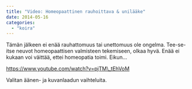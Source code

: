 ```yaml
---
title: "Video: Homeopaattinen rauhoittava & unilääke"
date: 2014-05-16
categories: 
  - "koira"
---
```


Tämän jälkeen ei enää rauhattomuus tai unettomuus ole ongelma. Tee-se-itse neuvot homeopaattisen valmisteen tekemiseen, olkaa hyvä. Enää ei kukaan voi väittää, ettei homeopatia toimi. Eikun...

<!--more-->

https://www.youtube.com/watch?v=pjTM\_tEhVoM

Valitan äänen- ja kuvanlaadun vaihteluita.
